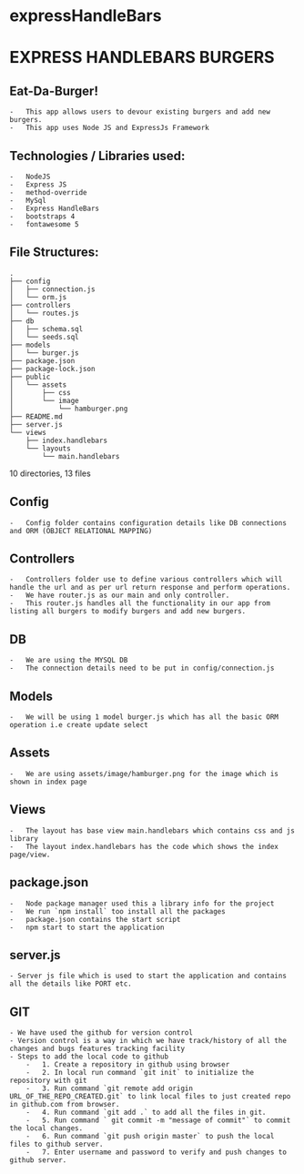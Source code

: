 # expressHandleBars

# EXPRESS HANDLEBARS BURGERS

## Eat-Da-Burger!
    -   This app allows users to devour existing burgers and add new burgers.
    -   This app uses Node JS and ExpressJs Framework    

## Technologies / Libraries used:
    -   NodeJS
    -   Express JS
    -   method-override
    -   MySql
    -   Express HandleBars
    -   bootstraps 4 
    -   fontawesome 5

## File Structures:
    .
    ├── config
    │   ├── connection.js
    │   └── orm.js
    ├── controllers
    │   └── routes.js
    ├── db
    │   ├── schema.sql
    │   └── seeds.sql
    ├── models
    │   └── burger.js
    ├── package.json
    ├── package-lock.json
    ├── public
    │   └── assets
    │       ├── css
    │       └── image
    │           └── hamburger.png
    ├── README.md
    ├── server.js
    └── views
        ├── index.handlebars
        └── layouts
            └── main.handlebars

10 directories, 13 files

## Config
    -   Config folder contains configuration details like DB connections and ORM (OBJECT RELATIONAL MAPPING)

## Controllers
    -   Controllers folder use to define various controllers which will handle the url and as per url return response and perform operations.
    - 	We have router.js as our main and only controller.
    -   This router.js handles all the functionality in our app from listing all burgers to modify burgers and add new burgers.

## DB
    -   We are using the MYSQL DB
    -   The connection details need to be put in config/connection.js 

## Models
    -   We will be using 1 model burger.js which has all the basic ORM operation i.e create update select

## Assets
    -   We are using assets/image/hamburger.png for the image which is shown in index page

## Views
    -   The layout has base view main.handlebars which contains css and js library
    -   The layout index.handlebars has the code which shows the index page/view.

## package.json
    -   Node package manager used this a library info for the project
    -   We run `npm install` too install all the packages    
    -   package.json contains the start script
    -   npm start to start the application

## server.js 
    - Server js file which is used to start the application and contains all the details like PORT etc.

## GIT
    - We have used the github for version control
    - Version control is a way in which we have track/history of all the changes and bugs features tracking facility
    - Steps to add the local code to github
        -   1. Create a repository in github using browser
        -   2. In local run command `git init` to initialize the repository with git
        -   3. Run command `git remote add origin URL_OF_THE_REPO_CREATED.git` to link local files to just created repo in github.com from browser.
        -   4. Run command `git add .` to add all the files in git.
        -   5. Run command ` git commit -m "message of commit"` to commit the local changes.
        -   6. Run command `git push origin master` to push the local files to github server.
        -   7. Enter username and password to verify and push changes to github server.

